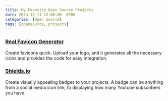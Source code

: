 ```yaml
---
title: My Favorite Open Source Projects
date: 2024-12-11 12:00:00 -0700
categories: [Open Source]
tags: [opensource, projects]
---
```


### [Real Favicon Generator](https://realfavicongenerator.net)
Create favicons quick. Upload your logo, and it generates all the necessary icons and provides the code for easy integration.

### [Shields.io](https://shields.io/)
Create visually appealing badges to your projects. A badge can be anything from a social media icon link, to displaying how many Youtube subscribers you have.
